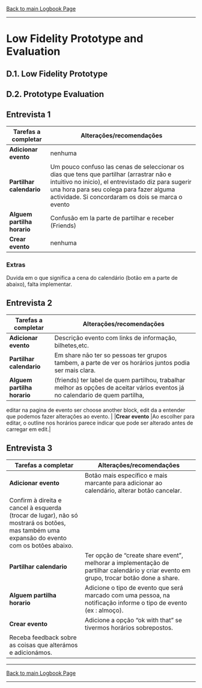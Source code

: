 [Back to main Logbook Page](../hci_logbook.md)

---
# Low Fidelity Prototype and Evaluation

## D.1. Low Fidelity Prototype

## D.2. Prototype Evaluation

## Entrevista 1 
|Tarefas a completar |       Alterações/recomendações                |
| ------------------ | --------------------------------------------- |
|**Adicionar evento**| nenhuma  |
|**Partilhar calendario**| Um pouco confuso las cenas de seleccionar os dias que tens que partilhar (arrastrar não e intuitivo no inicio), el entrevistado diz para sugerir una hora para seu colega para fazer alguma actividade. Si concordaram os dois se marca o evento|
|**Alguem partilha horario** | Confusão em la parte de partilhar e receber (Friends) |
|**Crear evento**        | nenhuma |

### Extras 
Duvida em o que significa a cena do calendário (botão em a parte de abaixo), falta implementar. 

## Entrevista 2 
|Tarefas a completar |       Alterações/recomendações                |
| ------------------ | --------------------------------------------- |
|**Adicionar evento**| Descrição evento com links de informação, bilhetes,etc.|
|**Partilhar calendario**| Em share nāo ter so pessoas ter grupos tambem, a parte de ver os horários juntos podia ser mais clara.  |
|**Alguem partilha horario** | (friends) ter label de quem partilhou, trabalhar melhor as opções de aceitar vários eventos já no calendario de quem partilha,
editar na pagina de evento ser choose another block, edit da a entender que podemos fazer alterações ao evento.
|
|**Crear evento**        |Ao escolher para editar, o outline nos horários parece indicar que pode ser alterado antes de carregar em edit.|


## Entrevista 3
|Tarefas a completar |       Alterações/recomendações                |
| ------------------ | --------------------------------------------- |
|**Adicionar evento**| Botão mais específico e mais marcante para adicionar ao calendário, alterar botão cancelar.
Confirm à direita e cancel à esquerda (trocar de lugar), não só mostrará os botões, mas também uma expansão do evento com os botões abaixo.|
|**Partilhar calendario**| Ter opção de “create share event”, melhorar a implementação de partilhar calendário y criar evento em grupo, trocar botão done a share.|
|**Alguem partilha horario** | Adicione o tipo de evento que será marcado com uma pessoa, na notificação informe o tipo de evento (ex : almoço).|
|**Crear evento**        | Adicione a opção “ok with that” se tivermos horários sobrepostos.
Receba feedback sobre as coisas que alterámos e adicionámos.|






---
[Back to main Logbook Page](../hci_logbook.md)

---